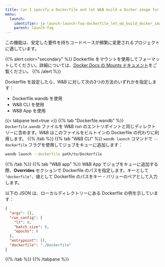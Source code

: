 ```yaml
---
title: Can I specify a Dockerfile and let W&B build a Docker image for me?
menu:
  launch:
    identifier: ja-launch-launch-faq-dockerfile_let_wb_build_docker_image_me
    parent: launch-faq
---
```


この機能は、安定した要件を持ちコードベースが頻繁に変更されるプロジェクトに適しています。

{{% alert color="secondary" %}}
Dockerfile をマウントを使用してフォーマットしてください。詳細については、[Docker Docs の Mounts ドキュメント](https://docs.docker.com/build/guide/mounts/)をご覧ください。
{{% /alert %}}

Dockerfile を設定したら、W&B に対して次の3つの方法のいずれかを指定します：

* Dockerfile.wandb を使用
* W&B CLI を使用
* W&B App を使用

{{< tabpane text=true >}}
{{% tab "Dockerfile.wandb" %}}
`Dockerfile.wandb` ファイルを W&B run のエントリポイントと同じディレクトリーに含めます。W&B はこのファイルをビルトインの Dockerfile の代わりに利用します。
{{% /tab %}}
{{% tab "W&B CLI" %}}
`wandb launch` コマンドで `--dockerfile` フラグを使用してジョブをキューに追加します：

```bash
wandb launch --dockerfile path/to/Dockerfile
```
{{% /tab %}}
{{% tab "W&B app" %}}
W&B App でジョブをキューに追加する際、**Overrides** セクションで Dockerfile のパスを指定します。キーとして `"dockerfile"`、値として Dockerfile のパスをキー・バリューのペアとして入力します。

以下の JSON は、ローカルディレクトリーにある Dockerfile の例を示しています：

```json title="Launch job W&B App"
{
  "args": [],
  "run_config": {
    "lr": 0,
    "batch_size": 0,
    "epochs": 0
  },
  "entrypoint": [],
  "dockerfile": "./Dockerfile"
}
```
{{% /tab %}}
{{% /tabpane %}}